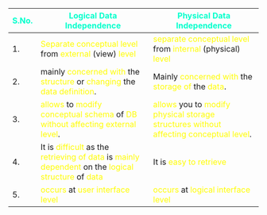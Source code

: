 
| <span style="color:#00ffcc">S.No.</span> | <span style="color:#00ffcc">Logical Data Independence</span>                                                                                                                                                                                                                  | <span style="color:#00ffcc">Physical Data Independence</span>                                                                                                                                 |
| ----- | ----------------------------------------------------------------------------------------------------------------------------------------------------------------------------------------------------------------------------------------------------------------------------- | --------------------------------------------------------------------------------------------------------------------------------------------------------------------------------------------- |
| 1.    | <span style="color:#fffd01">Separate conceptual level</span> from <span style="color:#fffd01">external</span> (view) <span style="color:#fffd01">level</span>                                                                                                                 | <span style="color:#fffd01">separate conceptual level</span> from <span style="color:#fffd01">internal</span> (physical) <span style="color:#fffd01">level</span>                             |
| 2.    | mainly <span style="color:#fffd01">concerned with</span> the <span style="color:#fffd01">structure</span> or <span style="color:#fffd01">changing</span> the <span style="color:#fffd01">data definition</span>.                                                              | Mainly <span style="color:#fffd01">concerned with</span> the <span style="color:#fffd01">storage of</span> the <span style="color:#fffd01">data</span>.                                       |
| 3.    | <span style="color:#fffd01">allows</span> to <span style="color:#fffd01">modify conceptual schema</span> of <span style="color:#fffd01">DB</span> <span style="color:#fffd01">without affecting external level</span>.                                                        | <span style="color:#fffd01">allows</span> you to <span style="color:#fffd01">modify physical storage structures</span> <span style="color:#fffd01">without affecting conceptual level</span>. |
| 4.    | It is <span style="color:#fffd01">difficult</span> as the <span style="color:#fffd01">retrieving of data</span> is <span style="color:#fffd01">mainly dependent</span> on the <span style="color:#fffd01">logical structure</span> of <span style="color:#fffd01">data</span> | It is <span style="color:#fffd01">easy to retrieve</span>                                                                                                                                     |
| 5.    | <span style="color:#fffd01">occurs</span> at <span style="color:#fffd01">user interface level</span>                                                                                                                                                                          | <span style="color:#fffd01">occurs</span> at <span style="color:#fffd01">logical interface level</span>                                                                                                                                                             |
